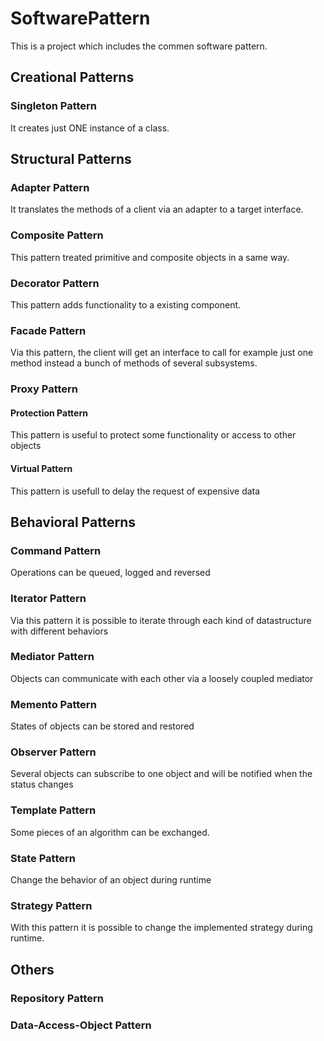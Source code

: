 # SoftwarePattern

This is a project which includes the commen software pattern.

## Creational Patterns

### Singleton Pattern
It creates just ONE instance of a class.

## Structural Patterns

### Adapter Pattern
It translates the methods of a client via an adapter to a target interface.

### Composite Pattern
This pattern treated primitive and composite objects in a same way.

### Decorator Pattern
This pattern adds functionality to a existing component.

### Facade Pattern
Via this pattern, the client will get an interface to call for example just one method instead a bunch of methods of several subsystems.

### Proxy Pattern

#### Protection Pattern
This pattern is useful to protect some functionality or access to other objects

#### Virtual Pattern
This pattern is usefull to delay the request of expensive data

## Behavioral Patterns

### Command Pattern
Operations can be queued, logged and reversed

### Iterator Pattern
Via this pattern it is possible to iterate through each kind of datastructure with different behaviors

### Mediator Pattern
Objects can communicate with each other via a loosely coupled mediator

### Memento Pattern
States of objects can be stored and restored

### Observer Pattern
Several objects can subscribe to one object and will be notified when the status changes

### Template Pattern
Some pieces of an algorithm can be exchanged.

### State Pattern
Change the behavior of an object during runtime

### Strategy Pattern
With this pattern it is possible to change the implemented strategy during runtime.


## Others

### Repository Pattern
### Data-Access-Object Pattern